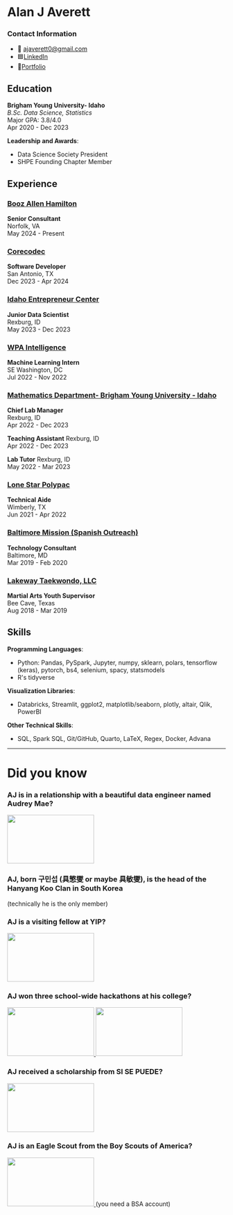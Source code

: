 # Alan J Averett

### Contact Information
- 📧 ajaverett0@gmail.com
- 🟦[LinkedIn](https://linkedin.com/in/ajaverett)
- 📁[Portfolio](https://ajaverett.github.io)

## Education
**Brigham Young University- Idaho**  
*B.Sc. Data Science, Statistics*  
Major GPA: 3.8/4.0  
Apr 2020 - Dec 2023

**Leadership and Awards**:  
- Data Science Society President
- SHPE Founding Chapter Member

## Experience

### [Booz Allen Hamilton](https://www.boozallen.com/)
**Senior Consultant**  
Norfolk, VA  
May 2024 - Present  

### [Corecodec](https://www.corecodec.com/)
**Software Developer**  
San Antonio, TX  
Dec 2023 - Apr 2024  

### [Idaho Entrepreneur Center](https://www.idahoecenter.org/)
**Junior Data Scientist**  
Rexburg, ID  
May 2023 - Dec 2023  

### [WPA Intelligence](https://wpaintel.com/about/)
**Machine Learning Intern**  
SE Washington, DC  
Jul 2022 - Nov 2022  

### [Mathematics Department- Brigham Young University - Idaho](https://byuidatascience.github.io/)
**Chief Lab Manager**  
Rexburg, ID  
Apr 2022 - Dec 2023  

**Teaching Assistant**
Rexburg, ID  
Apr 2022 - Dec 2023

**Lab Tutor**
Rexburg, ID  
May 2022 - Mar 2023

### [Lone Star Polypac](https://lspoly.com)
**Technical Aide**  
Wimberly, TX  
Jun 2021 - Apr 2022

### [Baltimore Mission (Spanish Outreach)](https://www.facebook.com/BaltimoreMission/)
**Technology Consultant**  
Baltimore, MD  
Mar 2019 - Feb 2020


### [Lakeway Taekwondo, LLC](https://lakewaytkd.com/)
**Martial Arts Youth Supervisor**  
Bee Cave, Texas  
Aug 2018 - Mar 2019 

## Skills
**Programming Languages**:  
- Python: Pandas, PySpark, Jupyter, numpy, sklearn, polars, tensorflow (keras), pytorch, bs4, selenium, spacy, statsmodels  
- R's tidyverse  

**Visualization Libraries**:  
- Databricks, Streamlit, ggplot2, matplotlib/seaborn, plotly, altair, Qlik, PowerBI  

**Other Technical Skills**:  
- SQL, Spark SQL, Git/GitHub, Quarto, LaTeX, Regex, Docker, Advana

---

# Did you know

### AJ is in a relationship with a beautiful data engineer named Audrey Mae?

<a href="https://www.youtube.com/watch?v=8qz3B9z03tA">
    <img src="https://img.youtube.com/vi/8qz3B9z03tA/0.jpg" width="200" height="112" />
</a>

### AJ, born 구민섭 (具慜燮 or maybe 具敏燮), is the head of the Hanyang Koo Clan in South Korea

(technically he is the only member) 

### AJ is a visiting fellow at YIP?

<a href="https://yipinstitute.org/people/aj-averett">
    <img src="https://cdn.prod.website-files.com/6580bf6203485cf15c72a475/65935201d0c4400af2bee5f6_yipgraphmain.jpg" width="200" height="112" />
</a>

### AJ won three school-wide hackathons at his college?

<a href="https://www.idahostatejournal.com/community/byu-idaho-students-draw-inspiration-from-the-life-of-a-prophet/article_65858fd6-f59c-11ed-85fb-4f37e9813ae6.html">
    <img src="https://bloximages.chicago2.vip.townnews.com/idahostatejournal.com/content/tncms/assets/v3/editorial/d/b3/db315666-f59c-11ed-9c0c-77c1540fb539/6466590133239.image.png" width="200" height="112" />
</a>

<a href="https://byuiscroll.org/hackathon-advancing-technology-through-student-energy/">
    <img src="https://byuiscroll.org/wp-content/uploads/2023/11/People-waiting-for-award-annoucements-1280x640.png" width="200" height="112" />
</a>

### AJ received a scholarship from SI SE PUEDE?

<a href="https://www.linkedin.com/feed/update/urn:li:activity:7173749036003389441/">
    <img src="https://sisepuedescholarship.com/wp-content/uploads/2023/10/Foundation-Logo-Blue.png" width="200" height="112" />
</a>

### AJ is an Eagle Scout from the Boy Scouts of America?

<a href="https://directory.scouting.org/alumni-profile/2E081471-886E-470C-92C7-452B186AA927/alumni-search">
    <img src="https://encrypted-tbn0.gstatic.com/images?q=tbn:ANd9GcSBR_3dO9jAjHIyfHTFD3qGuv8z59ZoghjVMA&s" width="200" height="112" />
</a>
(you need a BSA account)
